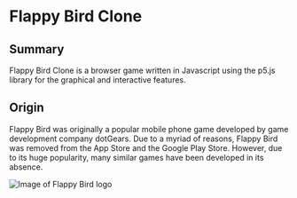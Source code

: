 # Flappy Bird Clone

## Summary
Flappy Bird Clone is a browser game written in Javascript using the p5.js library for the graphical and interactive features.

## Origin
Flappy Bird was originally a popular mobile phone game developed by game development company dotGears. Due to a myriad of reasons, Flappy Bird was removed from the App Store and the Google Play Store. However, due to its huge popularity, many similar games have been developed in its absence. 

![Image of Flappy Bird logo](https://images.app.goo.gl/EC2UL4MgCWZBW54G9)

